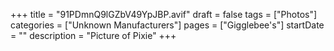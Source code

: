+++
title = "91PDmnQ9lGZbV49YpJBP.avif"
draft = false
tags = ["Photos"]
categories = ["Unknown Manufacturers"]
pages = ["Gigglebee's"]
startDate = ""
description = "Picture of Pixie"
+++
